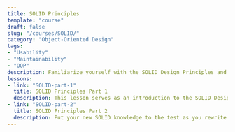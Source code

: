```yaml
---
title: SOLID Principles
template: "course"
draft: false
slug: "/courses/SOLID/"
category: "Object-Oriented Design"
tags:
- "Usability"
- "Maintainability"
- "OOP"
description: Familiarize yourself with the SOLID Design Principles and put them into practice. In the first lesson, walk through a conversational multiple-choice "quiz" (great for absolute beginners), and in the second, rewrite principle-violating code in line with the principles. This course assumes you have basic familiarity with Java, though by no means an expert understanding.
lessons:
- link: "SOLID-part-1"
  title: SOLID Principles Part 1
  description: This lesson serves as an introduction to the SOLID Design Principles, going over when and how to implement them, in a multiple-choice quiz format. The tone is conversational- you will be guided towards why an answer is correct or incorrect as you select the different options.
- link: "SOLID-part-2"
  title: SOLID Principles Part 2
  description: Put your new SOLID knowledge to the test as you rewrite principle-violating code so it is in line with the principles.
---
```

